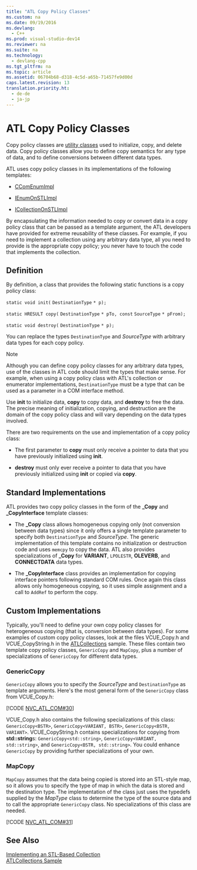 ```yaml
---
title: "ATL Copy Policy Classes"
ms.custom: na
ms.date: 09/19/2016
ms.devlang: 
  - C++
ms.prod: visual-studio-dev14
ms.reviewer: na
ms.suite: na
ms.technology: 
  - devlang-cpp
ms.tgt_pltfrm: na
ms.topic: article
ms.assetid: 06704b68-d318-4c5d-a65b-71457fe9d00d
caps.latest.revision: 13
translation.priority.ht: 
  - de-de
  - ja-jp
---
```

# ATL Copy Policy Classes
Copy policy classes are [utility classes](../vs140/Utility-Classes.md) used to initialize, copy, and delete data. Copy policy classes allow you to define copy semantics for any type of data, and to define conversions between different data types.  
  
 ATL uses copy policy classes in its implementations of the following templates:  
  
-   [CComEnumImpl](../vs140/CComEnumImpl-Class.md)  
  
-   [IEnumOnSTLImpl](../vs140/IEnumOnSTLImpl-Class.md)  
  
-   [ICollectionOnSTLImpl](../vs140/ICollectionOnSTLImpl-Class.md)  
  
 By encapsulating the information needed to copy or convert data in a copy policy class that can be passed as a template argument, the ATL developers have provided for extreme reusability of these classes. For example, if you need to implement a collection using any arbitrary data type, all you need to provide is the appropriate copy policy; you never have to touch the code that implements the collection.  
  
## Definition  
 By definition, a class that provides the following static functions is a copy policy class:  
  
 `static void init(` `DestinationType` `* p);`  
  
 `static HRESULT copy(` `DestinationType` `* pTo, const`  `SourceType` `* pFrom);`  
  
 `static void destroy(` `DestinationType` `* p);`  
  
 You can replace the types `DestinationType` and *SourceType* with arbitrary data types for each copy policy.  
  
> [!NOTE]
>  Although you can define copy policy classes for any arbitrary data types, use of the classes in ATL code should limit the types that make sense. For example, when using a copy policy class with ATL's collection or enumerator implementations, `DestinationType` must be a type that can be used as a parameter in a COM interface method.  
  
 Use **init** to initialize data, **copy** to copy data, and **destroy** to free the data. The precise meaning of initialization, copying, and destruction are the domain of the copy policy class and will vary depending on the data types involved.  
  
 There are two requirements on the use and implementation of a copy policy class:  
  
-   The first parameter to **copy** must only receive a pointer to data that you have previously initialized using **init**.  
  
-   **destroy** must only ever receive a pointer to data that you have previously initialized using **init** or copied via **copy**.  
  
## Standard Implementations  
 ATL provides two copy policy classes in the form of the **_Copy** and **_CopyInterface** template classes:  
  
-   The **_Copy** class allows homogeneous copying only (not conversion between data types) since it only offers a single template parameter to specify both `DestinationType` and *SourceType*. The generic implementation of this template contains no initialization or destruction code and uses `memcpy` to copy the data. ATL also provides specializations of **_Copy** for **VARIANT**, `LPOLESTR`, **OLEVERB**, and **CONNECTDATA** data types.  
  
-   The **_CopyInterface** class provides an implementation for copying interface pointers following standard COM rules. Once again this class allows only homogeneous copying, so it uses simple assignment and a call to `AddRef` to perform the copy.  
  
## Custom Implementations  
 Typically, you'll need to define your own copy policy classes for heterogeneous copying (that is, conversion between data types). For some examples of custom copy policy classes, look at the files VCUE_Copy.h and VCUE_CopyString.h in the [ATLCollections](../vs140/Visual-C---Samples.md) sample. These files contain two template copy policy classes, `GenericCopy` and `MapCopy`, plus a number of specializations of `GenericCopy` for different data types.  
  
### GenericCopy  
 `GenericCopy` allows you to specify the *SourceType* and `DestinationType` as template arguments. Here's the most general form of the `GenericCopy` class from VCUE_Copy.h:  
  
 [!CODE [NVC_ATL_COM#30](../CodeSnippet/VS_Snippets_Cpp/NVC_ATL_COM#30)]  
  
 VCUE_Copy.h also contains the following specializations of this class: `GenericCopy<BSTR>`, `GenericCopy<VARIANT, BSTR>`, `GenericCopy<BSTR, VARIANT>`. VCUE_CopyString.h contains specializations for copying from **std::string**s: `GenericCopy<std::string>`, `GenericCopy<VARIANT, std::string>`, and `GenericCopy<BSTR, std::string>`. You could enhance `GenericCopy` by providing further specializations of your own.  
  
### MapCopy  
 `MapCopy` assumes that the data being copied is stored into an STL-style map, so it allows you to specify the type of map in which the data is stored and the destination type. The implementation of the class just uses the typedefs supplied by the *MapType* class to determine the type of the source data and to call the appropriate `GenericCopy` class. No specializations of this class are needed.  
  
 [!CODE [NVC_ATL_COM#31](../CodeSnippet/VS_Snippets_Cpp/NVC_ATL_COM#31)]  
  
## See Also  
 [Implementing an STL-Based Collection](../vs140/Implementing-an-STL-Based-Collection.md)   
 [ATLCollections Sample](../vs140/Visual-C---Samples.md)